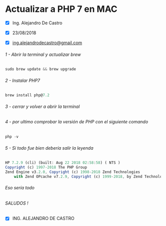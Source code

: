 # Actualizar a PHP 7 en MAC

- [x] Ing. Alejandro De Castro
- [x] 23/08/2018
- [x] ing.alejandrodecastro@gmail.com


###### 1 - Abrir la terminal y actualizar brew


```javascript	
sudo brew update && brew upgrade
```


###### 2 - Instalar PHP7

```javascript	
brew install php@7.2
```




###### 3 - cerrar y volver a abrir la terminal


###### 4 - por ultimo comprobar la versión de PHP con el siguiente comando


```javascript	
php -v
```



###### 5 - Si todo fue bien debería salir la leyenda

```javascript
HP 7.2.9 (cli) (built: Aug 22 2018 02:58:58) ( NTS )
Copyright (c) 1997-2018 The PHP Group
Zend Engine v3.2.0, Copyright (c) 1998-2018 Zend Technologies
    with Zend OPcache v7.2.9, Copyright (c) 1999-2018, by Zend Technologies
```



###### Eso sería todo

###### SALUDOS !


- [X] ING. ALEJANDRO DE CASTRO
